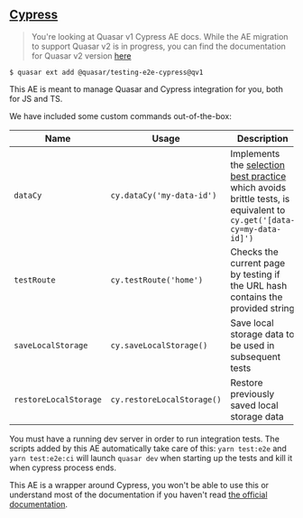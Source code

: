 ## [Cypress](https://www.cypress.io/)

> You're looking at Quasar v1 Cypress AE docs. While the AE migration to support Quasar v2 is in progress, you can find the documentation for Quasar v2 version [here](https://github.com/quasarframework/quasar-testing/tree/dev/packages/e2e-cypress)

```shell
$ quasar ext add @quasar/testing-e2e-cypress@qv1
```

This AE is meant to manage Quasar and Cypress integration for you, both for JS and TS.

We have included some custom commands out-of-the-box:

| Name                  | Usage                      | Description                                                                                                                                                                                              |
| --------------------- | -------------------------- | -------------------------------------------------------------------------------------------------------------------------------------------------------------------------------------------------------- |
| `dataCy`              | `cy.dataCy('my-data-id')`  | Implements the [selection best practice](https://docs.cypress.io/guides/references/best-practices.html#Selecting-Elements) which avoids brittle tests, is equivalent to `cy.get('[data-cy=my-data-id]')` |
| `testRoute`           | `cy.testRoute('home')`     | Checks the current page by testing if the URL hash contains the provided string                                                                                                                          |
| `saveLocalStorage`    | `cy.saveLocalStorage()`    | Save local storage data to be used in subsequent tests                                                                                                                                                   |
| `restoreLocalStorage` | `cy.restoreLocalStorage()` | Restore previously saved local storage data                                                                                                                                                              |

You must have a running dev server in order to run integration tests. The scripts added by this AE automatically take care of this: `yarn test:e2e` and `yarn test:e2e:ci` will launch `quasar dev` when starting up the tests and kill it when cypress process ends.

This AE is a wrapper around Cypress, you won't be able to use this or understand most of the documentation if you haven't read [the official documentation](https://docs.cypress.io/guides/core-concepts/introduction-to-cypress.html).
